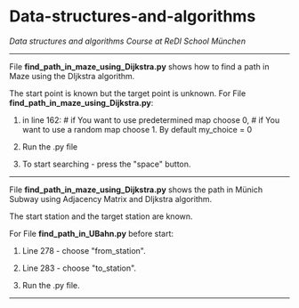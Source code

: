 # Data-structures-and-algorithms
*Data structures and algorithms Course at ReDI School München*

*************************************************************************************************************************
File **find_path_in_maze_using_Dijkstra.py** shows how to find a path in Maze using the DIjkstra algorithm. 

The start point is known but the target point is unknown. For File **find_path_in_maze_using_Dijkstra.py**:

1. in line 162: # if You want to use predetermined map choose 0, # if You want to use a random map choose 1.
   By default my_choice = 0 

2. Run the .py file

3. To start searching - press the "space" button.

**************************************************************************************************************************

File **find_path_in_maze_using_Dijkstra.py** shows the path in Münich Subway using Adjacency Matrix and DIjkstra algorithm. 

The start station and the target station are known. 

For File **find_path_in_UBahn.py** before start:

1. Line 278 - choose "from_station".

2. Line 283 - choose "to_station".

3. Run the .py file.

*************************************************************************************************************************


